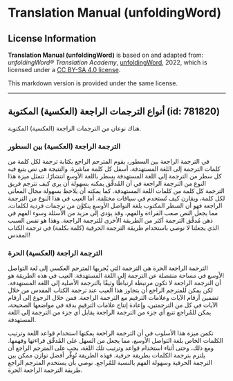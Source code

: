 # Translation Manual (unfoldingWord)

## License Information

**Translation Manual (unfoldingWord)** is based on and adapted from: _unfoldingWord® Translation Academy_, [unfoldingWord](https://unfoldingword.org/utw), 2022, which is licensed under a [CC BY-SA 4.0 license](https://creativecommons.org/licenses/by-sa/4.0/legalcode.en).

This markdown version is provided under the same license.



--------------------------------

## أنواع الترجمات الراجعة (العكسية) المكتوبة (id: 781820)

هناك نوعان من الترجمات الراجعة (العكسية) المكتوبة.

### الترجمة الراجعة (العكسية) بين السطور

في الترجمة الراجعة بين السطور، يقوم المترجم الراجع بكتابة ترجمة لكل كلمة من كلمات الترجمة إلى اللغة المستهدفة، أسفل كل كلمة مباشرة. والنتيجة هي نص يتبع فيه كل سطر من الترجمة إلى اللغة المستهدفة بسطر باللغة الأوسع انتشارًا. تتمثل ميزة هذا النوع من الترجمة الراجعة في أن المُدقِّق يمكنه بسهولة أن يرى كيف تترجم فريق الترجمة كل كلمة من كلمات اللغة المستهدفة. كما يمكنه أن يلاحظ بسهولة مجال المعاني لكل كلمة، ويقارن كيف تُستخدم في سياقات مختلفة. أما العيب في هذا النوع من الترجمة الراجعة فهو أن السطر المكتوب بلغة التواصل الأوسع يتكوَّن من ترجمات فردية لكلمات، مما يجعل النص صعب القراءة والفهم، وقد يؤدي إلى مزيد من الأسئلة وسوء الفهم في ذهن مُدقِّق الترجمة أكثر من الطريقة الأخرى للترجمة الراجعة. وهذا هو نفس السبب الذي يجعلنا لا نوصي باستخدام طريقة الترجمة الحرفية (كلمة بكلمة) في ترجمة الكتاب المقدس!

### الترجمة الراجعة (العكسية) الحرة

الترجمة الراجعة الحرة هي الترجمة التي يُجريها المترجم العكسي إلى لغة التواصل الأوسع في مساحة منفصلة عن الترجمة إلى اللغة المستهدفة. العيب في هذه الطريقة هو أن الترجمة الراجعة لا تكون مرتبطة ارتباطًا وثيقًا بالترجمة الأصلية إلى اللغة المستهدفة. لكن يمكن للمترجم الراجع أن يتجاوز هذا العيب عند ترجمة الكتاب المقدس من خلال تضمين أرقام الآيات وعلامات الترقيم مع الترجمة الراجعة. فمن خلال الرجوع إلى أرقام الآيات في كل من الترجمتين، وإعادة إنتاج علامات الترقيم بدقة في مواضعها الصحيحة، يمكن للمُراجع تتبع أي جزء من الترجمة الراجعة يقابل أي جزء من الترجمة إلى اللغة المستهدفة.

تكمن ميزة هذا الأسلوب في أن الترجمة الراجعة يمكنها استخدام قواعد اللغة وترتيب الكلمات الخاص بلغة التواصل الأوسع، مما يجعل من السهل على المُدقّق قراءتها وفهمها. ومع ذلك، وحتى أثناء استخدام قواعد وترتيب تلك اللغة، يجب على المترجم الراجع أن يلتزم بترجمة الكلمات بطريقة حرفية. فهذه الطريقة تُوفِّر أفضل توازن ممكن بين الترجمة الحرفية وسهولة الفهم بالنسبة للمُراجع. نوصي بأن يستخدم المترجم الراجع طريقة الترجمة الراجعة الحرة.


